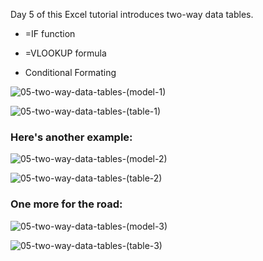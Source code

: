 Day 5 of this Excel tutorial introduces two-way data tables.

* =IF function

* =VLOOKUP formula

* Conditional Formating

![05-two-way-data-tables-(model-1)](https://github.com/user-attachments/assets/b5523845-540e-48bf-971a-de301b5c8a73)

![05-two-way-data-tables-(table-1)](https://github.com/user-attachments/assets/f411af76-7557-4f5e-b5c0-44210ade9937)

### Here's another example:

![05-two-way-data-tables-(model-2)](https://github.com/user-attachments/assets/c4be72ea-abfc-46c3-8926-7a0930cdfb5f)

![05-two-way-data-tables-(table-2)](https://github.com/user-attachments/assets/ec64a3a1-a436-419c-a47c-07f02fb3b192)

### One more for the road:

![05-two-way-data-tables-(model-3)](https://github.com/user-attachments/assets/0ac58784-b7ea-4d51-9117-b6e99ce51a85)

![05-two-way-data-tables-(table-3)](https://github.com/user-attachments/assets/ed171a6c-a978-4efc-8d28-1dbe662aae3a)
